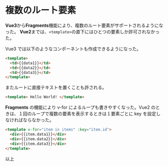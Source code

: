 # 複数のルート要素

**Vue3**から**Fragments**機能により、複数のルート要素がサポートされるようになった。
**Vue2**までは、`<template>`の直下にはひとつの要素しか許可されなかった。

Vue3 では以下のようなコンポーネントも作成できるようになった。

```html
<template>
  <td>{{data1}}</td>
  <td>{{data2}}</td>
  <td>{{data3}}</td>
</template>
```

またルートに直接テキストを置くことも許される。

```html
<template> Hello World! </template>
```

**Fragments** の機能により v-for によるループも書きやすくなった。Vue2 のときは、１回のループで複数の要素を表示するときは１要素ごとに key を設定しなければならなかった。

```html
<template v-for="item in items" :key="item.id">
  <div>{{item.data1}}</div>
  <div>{{item.data2}}</div>
  <div>{{item.data3}}</div>
</template>
```

以上
